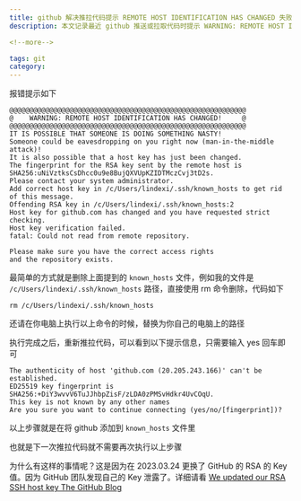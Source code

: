 ```yaml
---
title: github 解决推拉代码提示 REMOTE HOST IDENTIFICATION HAS CHANGED 失败
description: 本文记录最近 github 推送或拉取代码时提示 WARNING: REMOTE HOST IDENTIFICATION HAS CHANGED! 而失败的解决方法

<!--more-->

tags: git
category: 
---
```


<!-- CreateTime:2023/3/27 8:39:35 -->


<!-- 发布 -->
<!-- 博客 -->

报错提示如下

```
@@@@@@@@@@@@@@@@@@@@@@@@@@@@@@@@@@@@@@@@@@@@@@@@@@@@@@@@@@@
@    WARNING: REMOTE HOST IDENTIFICATION HAS CHANGED!     @
@@@@@@@@@@@@@@@@@@@@@@@@@@@@@@@@@@@@@@@@@@@@@@@@@@@@@@@@@@@
IT IS POSSIBLE THAT SOMEONE IS DOING SOMETHING NASTY!
Someone could be eavesdropping on you right now (man-in-the-middle attack)!
It is also possible that a host key has just been changed.
The fingerprint for the RSA key sent by the remote host is
SHA256:uNiVztksCsDhcc0u9e8BujQXVUpKZIDTMczCvj3tD2s.
Please contact your system administrator.
Add correct host key in /c/Users/lindexi/.ssh/known_hosts to get rid of this message.
Offending RSA key in /c/Users/lindexi/.ssh/known_hosts:2
Host key for github.com has changed and you have requested strict checking.
Host key verification failed.
fatal: Could not read from remote repository.

Please make sure you have the correct access rights
and the repository exists.
```

最简单的方式就是删除上面提到的 `known_hosts` 文件，例如我的文件是 `/c/Users/lindexi/.ssh/known_hosts` 路径，直接使用 rm 命令删除，代码如下

```
rm /c/Users/lindexi/.ssh/known_hosts
```

还请在你电脑上执行以上命令的时候，替换为你自己的电脑上的路径

执行完成之后，重新推拉代码，可以看到以下提示信息，只需要输入 yes 回车即可

```
The authenticity of host 'github.com (20.205.243.166)' can't be established.
ED25519 key fingerprint is SHA256:+DiY3wvvV6TuJJhbpZisF/zLDA0zPMSvHdkr4UvCOqU.
This key is not known by any other names
Are you sure you want to continue connecting (yes/no/[fingerprint])?
```

以上步骤就是在将 github 添加到 `known_hosts` 文件里

也就是下一次推拉代码就不需要再次执行以上步骤

为什么有这样的事情呢？这是因为在 2023.03.24 更换了 GitHub 的 RSA 的 Key 值。因为 GitHub 团队发现自己的 Key 泄露了。详细请看 [We updated our RSA SSH host key The GitHub Blog](https://github.blog/2023-03-23-we-updated-our-rsa-ssh-host-key/ )
